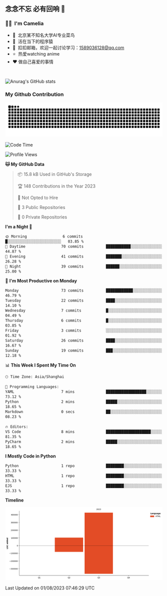 ## 念念不忘 必有回响  👋
### 👨‍🔧&nbsp;&nbsp;I'm Camelia
- 🏢&nbsp;&nbsp;北京某不知名大学AI专业菜鸟
- 🦍&nbsp;&nbsp;活在当下的程序猿
- 💬&nbsp;&nbsp;扣扣邮箱，欢迎一起讨论学习：1589036128@qq.com
- ⭐️&nbsp;&nbsp;热爱watching anime
- ❤️ 做自己喜爱的事情

<br>

![Anurag's GitHub stats](https://github-readme-stats.vercel.app/api?username=abinzzz&count_private=true&show_icons=true&theme=tokyonight)


### My Github Contribution
![](https://github.com/abinzzz/abinzzz/blob/output/github-contribution-grid-snake.svg)

<!--START_SECTION:waka-->
![Code Time](http://img.shields.io/badge/Code%20Time-10%20mins-blue)

![Profile Views](http://img.shields.io/badge/Profile%20Views-641-blue)

**🐱 My GitHub Data** 

> 📦 15.8 kB Used in GitHub's Storage 
 > 
> 🏆 148 Contributions in the Year 2023
 > 
> 🚫 Not Opted to Hire
 > 
> 📜 3 Public Repositories 
 > 
> 🔑 0 Private Repositories 
 > 
**I'm a Night 🦉** 

```text
🌞 Morning                6 commits           █░░░░░░░░░░░░░░░░░░░░░░░░   03.85 % 
🌆 Daytime                70 commits          ███████████░░░░░░░░░░░░░░   44.87 % 
🌃 Evening                41 commits          ███████░░░░░░░░░░░░░░░░░░   26.28 % 
🌙 Night                  39 commits          ██████░░░░░░░░░░░░░░░░░░░   25.00 % 
```
📅 **I'm Most Productive on Monday** 

```text
Monday                   73 commits          ████████████░░░░░░░░░░░░░   46.79 % 
Tuesday                  22 commits          ████░░░░░░░░░░░░░░░░░░░░░   14.10 % 
Wednesday                7 commits           █░░░░░░░░░░░░░░░░░░░░░░░░   04.49 % 
Thursday                 6 commits           █░░░░░░░░░░░░░░░░░░░░░░░░   03.85 % 
Friday                   3 commits           ░░░░░░░░░░░░░░░░░░░░░░░░░   01.92 % 
Saturday                 26 commits          ████░░░░░░░░░░░░░░░░░░░░░   16.67 % 
Sunday                   19 commits          ███░░░░░░░░░░░░░░░░░░░░░░   12.18 % 
```


📊 **This Week I Spent My Time On** 

```text
🕑︎ Time Zone: Asia/Shanghai

💬 Programming Languages: 
YAML                     7 mins              ██████████████████░░░░░░░   73.12 % 
Python                   2 mins              █████░░░░░░░░░░░░░░░░░░░░   18.65 % 
Markdown                 0 secs              ██░░░░░░░░░░░░░░░░░░░░░░░   08.23 % 

🔥 Editors: 
VS Code                  8 mins              ████████████████████░░░░░   81.35 % 
PyCharm                  2 mins              █████░░░░░░░░░░░░░░░░░░░░   18.65 % 
```

**I Mostly Code in Python** 

```text
Python                   1 repo              ████████░░░░░░░░░░░░░░░░░   33.33 % 
HTML                     1 repo              ████████░░░░░░░░░░░░░░░░░   33.33 % 
EJS                      1 repo              ████████░░░░░░░░░░░░░░░░░   33.33 % 
```



**Timeline**

![Lines of Code chart](https://raw.githubusercontent.com/abinzzz/abinzzz/main/assets/bar_graph.png)


 Last Updated on 01/08/2023 07:46:29 UTC
<!--END_SECTION:waka-->



